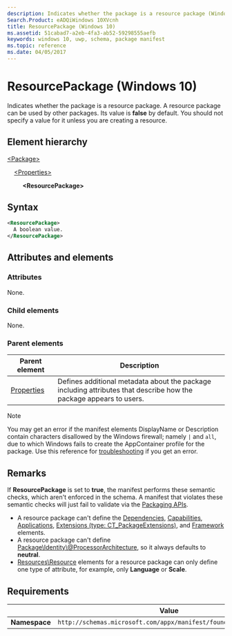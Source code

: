 ```yaml
---
description: Indicates whether the package is a resource package (Windows 10).
Search.Product: eADQiWindows 10XVcnh
title: ResourcePackage (Windows 10)
ms.assetid: 51cabad7-a2eb-4fa3-ab52-59298555aefb
keywords: windows 10, uwp, schema, package manifest
ms.topic: reference
ms.date: 04/05/2017
---
```


# ResourcePackage (Windows 10)

Indicates whether the package is a resource package. A resource package can be used by other packages. Its value is **false** by default. You should not specify a value for it unless you are creating a resource.

## Element hierarchy

[\<Package\>](element-package.md)

&nbsp;&nbsp;&nbsp;&nbsp;[\<Properties\>](element-properties.md)

&nbsp;&nbsp;&nbsp;&nbsp; &nbsp;&nbsp;&nbsp;&nbsp;**\<ResourcePackage\>**

## Syntax

```xml
<ResourcePackage>
  A boolean value.
</ResourcePackage>
```

## Attributes and elements

### Attributes

None.

### Child elements

None.

### Parent elements

| Parent element | Description |
|-|-|
| [Properties](element-properties.md) | Defines additional metadata about the package including attributes that describe how the package appears to users. |

> [!NOTE]
> You may get an error if the manifest elements DisplayName or Description contain characters disallowed by the Windows firewall; namely `|` and `all`, due to which Windows fails to create the AppContainer profile for the package. Use this reference for [troubleshooting](/windows/win32/appxpkg/troubleshooting) if you get an error.

## Remarks

If **ResourcePackage** is set to **true**, the manifest performs these semantic checks, which aren't enforced in the schema. A manifest that violates these semantic checks will just fail to validate via the [Packaging APIs](/windows/win32/appxpkg/interfaces).

- A resource package can't define the [Dependencies](element-dependencies.md), [Capabilities](element-capabilities.md), [Applications](element-applications.md), [Extensions (type: CT_PackageExtensions)](element-extensions.md), and [Framework](element-framework.md) elements.
- A resource package can't define [Package\\Identity\\@ProcessorArchitecture](element-identity.md), so it always defaults to **neutral**.
- [Resources\\Resource](element-resource.md) elements for a resource package can only define one type of attribute, for example, only **Language** or **Scale**.

## Requirements

|   | Value |
|--|--|
| **Namespace** | `http://schemas.microsoft.com/appx/manifest/foundation/windows10` |
